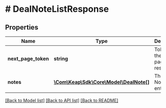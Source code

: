 # # DealNoteListResponse

## Properties

Name | Type | Description | Notes
------------ | ------------- | ------------- | -------------
**next_page_token** | **string** | Token for the next page of results. | [optional]
**notes** | [**\Com\Keap\Sdk\Core\Model\DealNote[]**](DealNote.md) | The list of Note entities. | [optional]

[[Back to Model list]](../../README.md#models) [[Back to API list]](../../README.md#endpoints) [[Back to README]](../../README.md)
